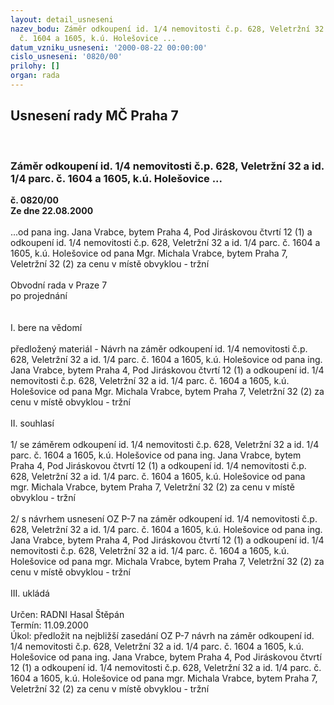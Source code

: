 ```yaml
---
layout: detail_usneseni
nazev_bodu: Záměr odkoupení id. 1/4 nemovitosti č.p. 628, Veletržní 32 a id. 1/4 parc.
  č. 1604 a 1605, k.ú. Holešovice ...
datum_vzniku_usneseni: '2000-08-22 00:00:00'
cislo_usneseni: '0820/00'
prilohy: []
organ: rada
---
```

<div id="ucUsn_pList" class="usn">
	<span><h2>Usnesení rady MČ Praha 7 </h2>
<br></span><div class="standBody">
<span><h3>Záměr odkoupení id. 1/4 nemovitosti č.p. 628, Veletržní 32 a id. 1/4 parc. č. 1604 a 1605, k.ú. Holešovice ...</h3></span><div class="center">
		<strong>č. 0820/00</strong><br>
	</div>
<div class="center">
		<strong>Ze dne 22.08.2000</strong><br><br>
	</div>...od pana ing. Jana Vrabce, bytem Praha 4, Pod Jiráskovou čtvrtí 12 (1) a odkoupení id. 1/4 nemovitosti č.p. 628, Veletržní 32 a id. 1/4 parc. č. 1604 a 1605, k.ú. Holešovice od pana Mgr. Michala Vrabce, bytem Praha 7, Veletržní 32 (2) za cenu v místě obvyklou - tržní<br>     <br>Obvodní rada v Praze 7<br>po projednání<br><br><br>I.	bere na vědomí<br><br> předložený materiál - Návrh na záměr odkoupení id. 1/4 nemovitosti č.p. 628, Veletržní 32 a id. 1/4 parc. č. 1604 a 1605, k.ú. Holešovice od pana ing. Jana Vrabce, bytem Praha 4, Pod Jiráskovou čtvrtí 12 (1) a odkoupení id. 1/4 nemovitosti č.p. 628, Veletržní 32 a id. 1/4 parc. č. 1604 a 1605, k.ú. Holešovice od pana Mgr. Michala Vrabce, bytem Praha 7, Veletržní 32 (2) za cenu v místě obvyklou - tržní<br><br>II.	souhlasí <br><br>1/ se záměrem odkoupení id. 1/4 nemovitosti č.p. 628, Veletržní 32 a id. 1/4 parc. č. 1604 a 1605, k.ú. Holešovice od pana ing. Jana Vrabce, bytem Praha 4, Pod Jiráskovou čtvrtí 12 (1) a odkoupení id. 1/4 nemovitosti č.p. 628, Veletržní 32 a id. 1/4 parc. č. 1604 a 1605, k.ú. Holešovice od pana mgr. Michala Vrabce, bytem Praha 7, Veletržní 32 (2) za cenu v místě obvyklou - tržní<br><br>2/ s návrhem usnesení OZ P-7 na záměr odkoupení id. 1/4 nemovitosti č.p. 628, Veletržní 32 a id. 1/4 parc. č. 1604 a 1605, k.ú. Holešovice od pana ing. Jana Vrabce, bytem Praha 4, Pod Jiráskovou čtvrtí 12 (1) a odkoupení id. 1/4 nemovitosti č.p. 628, Veletržní 32 a id. 1/4 parc. č. 1604 a 1605, k.ú. Holešovice od pana mgr. Michala Vrabce, bytem Praha 7, Veletržní 32 (2) za cenu v místě obvyklou - tržní<br><br>III.	ukládá <br><br> Určen:	     	RADNI Hasal Štěpán<br>Termín: 11.09.2000<br>Úkol:	předložit na nejbližší zasedání OZ P-7 návrh  na záměr odkoupení id. 1/4 nemovitosti č.p. 628, Veletržní 32 a id. 1/4 parc. č. 1604 a 1605, k.ú. Holešovice od pana ing. Jana Vrabce, bytem Praha 4, Pod Jiráskovou čtvrtí 12 (1) a odkoupení id. 1/4 nemovitosti č.p. 628, Veletržní 32 a id. 1/4 parc. č. 1604 a 1605, k.ú. Holešovice od pana mgr. Michala Vrabce, bytem Praha 7, Veletržní 32 (2) za cenu v místě obvyklou - tržní<br> <br>
</div>
</div>